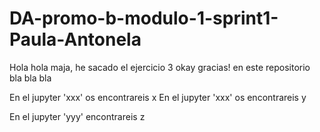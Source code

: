 # DA-promo-b-modulo-1-sprint1-Paula-Antonela
Hola hola maja, he sacado el ejercicio 3
okay gracias!
en este repositorio bla bla bla

En el jupyter 'xxx' os encontrareis x
En el jupyter 'xxx' os encontrareis y

En el jupyter 'yyy' encontrareis z
